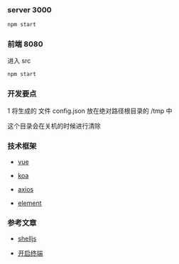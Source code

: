 
### server 3000

```js
npm start
```

### 前端 8080

进入 src

```js
npm start
```

### 开发要点 

1 将生成的 文件 config.json  放在绝对路径根目录的 /tmp 中

这个目录会在关机的时候进行清除

### 技术框架

* [vue](https://cn.vuejs.org/v2/guide/components-registration.html)

* [koa](https://chenshenhai.github.io/koa2-note/note/request/post-use-middleware.html)

* [axios](https://www.kancloud.cn/yunye/axios/234845)

* [element](http://element-cn.eleme.io/#/zh-CN/component/table)

### 参考文章

* [shelljs](https://cloud.tencent.com/developer/article/1351852)

* [开启终端](https://zzhgithub.github.io/2017/05/02/node%E9%BB%91%E9%AD%94%E6%B3%95%E4%BD%BF%E7%94%A8js%E6%89%93%E5%BC%80%E7%BB%88%E7%AB%AF%E5%B9%B6%E8%BF%90%E8%A1%8C%E5%91%BD%E4%BB%A4/)